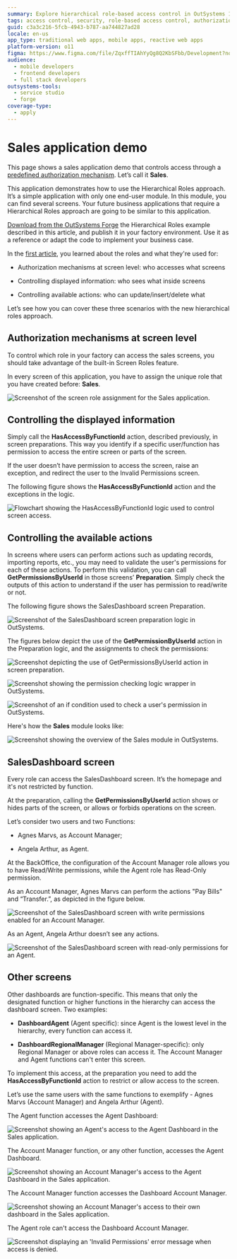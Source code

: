 ```yaml
---
summary: Explore hierarchical role-based access control in OutSystems 11 (O11) through a sales application demo.
tags: access control, security, role-based access control, authorization, application development
guid: c3a3c216-5fcb-4943-b787-aa744827ad28
locale: en-us
app_type: traditional web apps, mobile apps, reactive web apps
platform-version: o11
figma: https://www.figma.com/file/ZqxffTIAhYyQg8Q2KbSFbb/Development?node-id=742:293
audience:
  - mobile developers
  - frontend developers
  - full stack developers
outsystems-tools:
  - service studio
  - forge
coverage-type:
  - apply
---
```


# Sales application demo

This page shows a sales application demo that controls access through a [predefined authorization mechanism](hands-on.md). Let’s call it **Sales**.

This application demonstrates how to use the Hierarchical Roles approach. It’s a simple application with only one end-user module. In this module, you can find several screens. Your future business applications that require a Hierarchical Roles approach are going to be similar to this application.

<div class="info" markdown="1">

[Download from the OutSystems Forge](https://www.outsystems.com/forge/Component_Overview.aspx?ProjectId=8742) the Hierarchical Roles example described in this article, and publish it in your factory environment. Use it as a reference or adapt the code to implement your business case.

</div>

In the [first article](faq.md), you learned about the roles and what they're used for:

* Authorization mechanisms at screen level: who accesses what screens

* Controlling displayed information: who sees what inside screens

* Controlling available actions: who can update/insert/delete what

Let’s see how you can cover these three scenarios with the new hierarchical roles approach.


## Authorization mechanisms at screen level

To control which role in your factory can access the sales screens, you should take advantage of the built-in Screen Roles feature.

In every screen of this application, you have to assign the unique role that you have created before: **Sales**.

![Screenshot of the screen role assignment for the Sales application.](images/sales-role-ss.png "Sales Role Screen Assignment")

## Controlling the displayed information

Simply call the **HasAccessByFunctionId** action, described previously, in screen preparations. This way you identify if a specific user/function has permission to access the entire screen or parts of the screen.

If the user doesn’t have permission to access the screen, raise an exception, and redirect the user to the Invalid Permissions screen.

The following figure shows the **HasAccessByFunctionId** action and the exceptions in the logic.

![Flowchart showing the HasAccessByFunctionId logic used to control screen access.](images/hasaccessbyfunctionId-logic-ss.png "HasAccessByFunctionId Logic Flow")

## Controlling the available actions

In screens where users can perform actions such as updating records, importing reports, etc., you may need to validate the user's permissions for each of these actions. To perform this validation, you can call **GetPermissionsByUserId** in those screens’ **Preparation**. Simply check the outputs of this action to understand if the user has permission to read/write or not.

The following figure shows the SalesDashboard screen Preparation.

![Screenshot of the SalesDashboard screen preparation logic in OutSystems.](images/sales-dashboard-screen-preparation-ss.png "Sales Dashboard Screen Preparation Logic")

The figures below depict the use of the **GetPermissionByUserId** action in the Preparation logic, and the assignments to check the permissions:

![Screenshot depicting the use of GetPermissionsByUserId action in screen preparation.](images/getpermissionbyuserid-action-preparation-ss.png "GetPermissionsByUserId Action in Preparation")

![Screenshot showing the permission checking logic wrapper in OutSystems.](images/permission-checking-wrapper.png "Permission Checking Logic Wrapper")

![Screenshot of an if condition used to check a user's permission in OutSystems.](images/if-condition-check-users-permission-ss.png "If Condition to Check User's Permission")

Here's how the **Sales** module looks like:

![Screenshot showing the overview of the Sales module in OutSystems.](images/sales-module-overview-ss.png "Sales Module Overview")

## SalesDashboard screen

Every role can access the SalesDashboard screen. It’s the homepage and it's not restricted by function.

At the preparation, calling the **GetPermissionsByUserId** action shows or hides parts of the screen, or allows or forbids operations on the screen.

Let’s consider two users and two Functions:

* Agnes Marvs, as Account Manager;

* Angela Arthur, as Agent.

At the BackOffice, the configuration of the Account Manager role allows you to have Read/Write permissions, while the Agent role has Read-Only permission.

As an Account Manager, Agnes Marvs can perform the actions "Pay Bills" and “Transfer.”, as depicted in the figure below.

![Screenshot of the SalesDashboard screen with write permissions enabled for an Account Manager.](images/write-permission-example-screen.png "Write Permission Example Screen")

As an Agent, Angela Arthur doesn’t see any actions. 

![Screenshot of the SalesDashboard screen with read-only permissions for an Agent.](images/read-only-permission-example-screen.png "Read-Only Permission Example Screen")


## Other screens

Other dashboards are function-specific. This means that only the designated function or higher functions in the hierarchy can access the dashboard screen. Two examples:

* **DashboardAgent** (Agent specific): since Agent is the lowest level in the hierarchy, every function can access it.

* **DashboardRegionalManager** (Regional Manager-specific): only Regional Manager or above roles can access it. The Account Manager and Agent functions can't enter this screen.

To implement this access, at the preparation you need to add the **HasAccessByFunctionId** action to restrict or allow access to the screen.

Let’s use the same users with the same functions to exemplify - Agnes Marvs (Account Manager) and Angela Arthur (Agent).

The Agent function accesses the Agent Dashboard:

![Screenshot showing an Agent's access to the Agent Dashboard in the Sales application.](images/agent-dashboard-access-by-agent.png "Agent Dashboard Access by Agent")

The Account Manager function, or any other function, accesses the Agent Dashboard.

![Screenshot showing an Account Manager's access to the Agent Dashboard in the Sales application.](images/agent-dashboard-access-by-account-manager.png "Agent Dashboard Access by Account Manager")

The Account Manager function accesses the Dashboard Account Manager.

![Screenshot showing an Account Manager's access to their own dashboard in the Sales application.](images/account-manager-dashboard-access-by-account-manager.png "Account Manager Dashboard Access by Account Manager")

The Agent role can't access the Dashboard Account Manager. 

![Screenshot displaying an 'Invalid Permissions' error message when access is denied.](images/invalid-permissions-access-screen.png "Invalid Permissions Access Screen")
